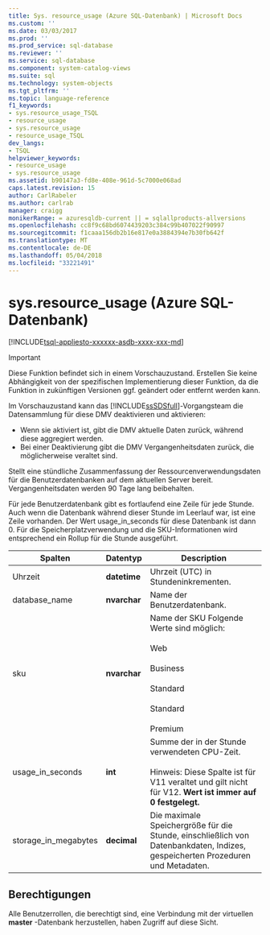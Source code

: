 ```yaml
---
title: Sys. resource_usage (Azure SQL-Datenbank) | Microsoft Docs
ms.custom: ''
ms.date: 03/03/2017
ms.prod: ''
ms.prod_service: sql-database
ms.reviewer: ''
ms.service: sql-database
ms.component: system-catalog-views
ms.suite: sql
ms.technology: system-objects
ms.tgt_pltfrm: ''
ms.topic: language-reference
f1_keywords:
- sys.resource_usage_TSQL
- resource_usage
- sys.resource_usage
- resource_usage_TSQL
dev_langs:
- TSQL
helpviewer_keywords:
- resource_usage
- sys.resource_usage
ms.assetid: b90147a3-fd8e-408e-961d-5c7000e068ad
caps.latest.revision: 15
author: CarlRabeler
ms.author: carlrab
manager: craigg
monikerRange: = azuresqldb-current || = sqlallproducts-allversions
ms.openlocfilehash: cc8f9c68bd6074439203c384c99b407022f90997
ms.sourcegitcommit: f1caaa156db2b16e817e0a3884394e7b30fb642f
ms.translationtype: MT
ms.contentlocale: de-DE
ms.lasthandoff: 05/04/2018
ms.locfileid: "33221491"
---
```

# <a name="sysresourceusage-azure-sql-database"></a>sys.resource_usage (Azure SQL-Datenbank)
[!INCLUDE[tsql-appliesto-xxxxxx-asdb-xxxx-xxx-md](../../includes/tsql-appliesto-xxxxxx-asdb-xxxx-xxx-md.md)]

    
> [!IMPORTANT]  
>  Diese Funktion befindet sich in einem Vorschauzustand. Erstellen Sie keine Abhängigkeit von der spezifischen Implementierung dieser Funktion, da die Funktion in zukünftigen Versionen ggf. geändert oder entfernt werden kann.  
>   
>  Im Vorschauzustand kann das [!INCLUDE[ssSDSfull](../../includes/sssdsfull-md.md)]-Vorgangsteam die Datensammlung für diese DMV deaktivieren und aktivieren:  
>   
>  -   Wenn sie aktiviert ist, gibt die DMV aktuelle Daten zurück, während diese aggregiert werden.  
> -   Bei einer Deaktivierung gibt die DMV Vergangenheitsdaten zurück, die möglicherweise veraltet sind.  
  
 Stellt eine stündliche Zusammenfassung der Ressourcenverwendungsdaten für die Benutzerdatenbanken auf dem aktuellen Server bereit. Vergangenheitsdaten werden 90 Tage lang beibehalten.  
  
 Für jede Benutzerdatenbank gibt es fortlaufend eine Zeile für jede Stunde. Auch wenn die Datenbank während dieser Stunde im Leerlauf war, ist eine Zeile vorhanden. Der Wert usage_in_seconds für diese Datenbank ist dann 0. Für die Speicherplatzverwendung und die SKU-Informationen wird entsprechend ein Rollup für die Stunde ausgeführt.  
  
|Spalten|Datentyp|Description|  
|-------------|---------------|-----------------|  
|Uhrzeit|**datetime**|Uhrzeit (UTC) in Stundeninkrementen.|  
|database_name|**nvarchar**|Name der Benutzerdatenbank.|  
|sku|**nvarchar**|Name der SKU Folgende Werte sind möglich:<br /><br /> Web<br /><br /> Business<br /><br /> Standard<br /><br /> Standard<br /><br /> Premium|  
|usage_in_seconds|**int**|Summe der in der Stunde verwendeten CPU-Zeit.<br /><br /> Hinweis: Diese Spalte ist für V11 veraltet und gilt nicht für V12. **Wert ist immer auf 0 festgelegt.**|  
|storage_in_megabytes|**decimal**|Die maximale Speichergröße für die Stunde, einschließlich von Datenbankdaten, Indizes, gespeicherten Prozeduren und Metadaten.|  
  
## <a name="permissions"></a>Berechtigungen  
 Alle Benutzerrollen, die berechtigt sind, eine Verbindung mit der virtuellen **master** -Datenbank herzustellen, haben Zugriff auf diese Sicht.  
  
  
